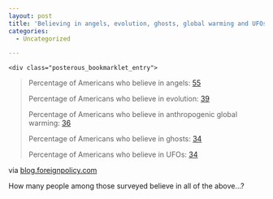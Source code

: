```yaml
---
layout: post
title: 'Believing in angels, evolution, ghosts, global warming and UFOs '
categories:
  - Uncategorized

---
```



    <div class="posterous_bookmarklet_entry">
<blockquote>
<div>
<p>Percentage of Americans who believe in angels: <a href="http://www.washingtontimes.com/news/2008/sep/19/half-of-americans-believe-in-angels/" title="Washington Times" target="_blank">55</a></p>
<p>Percentage of Americans who believe in evolution: <a href="http://www.usnews.com/blogs/god-and-country/2009/02/11/gallup-darwins-birthday-poll-fewer-than-four-in-ten-believe-in-evolution.html" target="_blank">39</a></p>
<p>Percentage of Americans who believe in anthropogenic global warming: <a href="http://www.guardian.co.uk/environment/2009/oct/22/climate-change-us-pew-survey" title="Guardian" target="_blank">36</a></p>
<p>Percentage of Americans who believe in ghosts: <a href="http://www.msnbc.msn.com/id/21477704/" title="MSNBC.com" target="_blank">34</a></p>
<p>Percentage of Americans who believe in UFOs: <a href="http://www.msnbc.msn.com/id/21477704/" title="MSNBC.com" target="_blank">34</a></p>
</div>
</blockquote>
<div class="posterous_quote_citation">via <a href="http://blog.foreignpolicy.com/posts/2009/12/07/food_for_thought">blog.foreignpolicy.com</a></div>
<p>How many people among those surveyed believe in all of the above...?</p>
</div>
  
